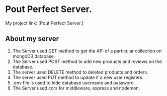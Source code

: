 # Pout Perfect Server.


My project link: [Pout Perfect Server.]

## About my server
<ol>
    <li>The Server used GET method to get the API of a particular collection on mongoDB database.
    <li>The Server used POST method to add new products and reviews on the database.
    <li>The server used DELETE method to deleted products and orders.</li>
    <li>The server used PUT method to update if a new user registers.</li>
    <li>.env file is used to hide database username and password.</li>
    <li>The Server used cors for middleware, express and nodemon.</li>
</ol>